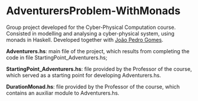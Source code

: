 # AdventurersProblem-WithMonads
Group project developed for the Cyber-Physical Computation course. Consisted in modelling and analysing a cyber-physical system, using monads in Haskell. Developed together with [João Pedro Gomes](https://github.com/JoaoPedro9400).

**Adventurers.hs**: main file of the project, which results from completing the code in file StartingPoint_Adventurers.hs;

**StartingPoint_Adventurers.hs**: file provided by the Professor of the course, which served as a starting point for developing Adventurers.hs.

**DurationMonad.hs**: file provided by the Professor of the course, which contains an auxiliar module to Adventurers.hs.
